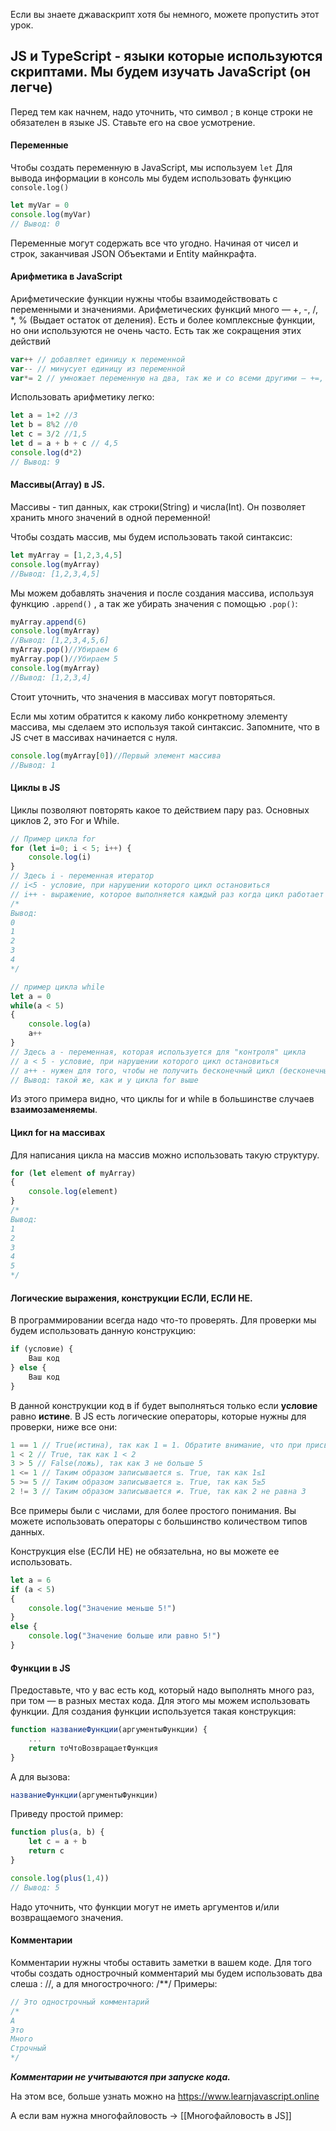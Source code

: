 Если вы знаете джаваскрипт хотя бы немного, можете пропустить этот урок.

## JS и TypeScript - языки которые используются скриптами. Мы будем изучать JavaScript (он легче)

Перед тем как начнем, надо уточнить, что символ ; в конце строки не обязателен в языке JS. Ставьте его на свое усмотрение.

#### Переменные
Чтобы создать переменную в JavaScript, мы используем ```let```
Для вывода информации в консоль мы будем использовать функцию ```console.log()```

```js
let myVar = 0
console.log(myVar)
// Вывод: 0
```

Переменные могут содержать все что угодно. Начиная от чисел и строк, заканчивая JSON Объектами и Entity майнкрафта.

#### Арифметика в JavaScript

Арифметические функции нужны чтобы взаимодействовать с переменными и значениями. Арифметических функций много — +, -, /, \*, % (Выдает остаток от деления). Есть и более комплексные функции, но они используются не очень часто. Есть так же сокращения этих действий
```js
var++ // добавляет единицу к переменной
var-- // минусует единицу из переменной
var*= 2 // умножает переменную на два, так же и со всеми другими — +=, -=, /=, %=
```

Использовать арифметику легко:

```js
let a = 1+2 //3
let b = 8%2 //0
let c = 3/2 //1,5
let d = a + b + c // 4,5
console.log(d*2)
// Вывод: 9
```

#### Массивы(Array) в JS.

Массивы - тип данных, как строки(String) и числа(Int). Он позволяет хранить много значений в одной переменной!

Чтобы создать массив, мы будем использовать такой синтаксис: 
```js
let myArray = [1,2,3,4,5]
console.log(myArray)
//Вывод: [1,2,3,4,5]
```

Мы можем добавлять значения и после создания массива, используя функцию ```.append()``` , а так же убирать значения с помощью ```.pop()```:

```js
myArray.append(6)
console.log(myArray)
//Вывод: [1,2,3,4,5,6]
myArray.pop()//Убираем 6
myArray.pop()//Убираем 5
console.log(myArray)
//Вывод: [1,2,3,4]
```

Стоит уточнить, что значения в массивах могут повторяться.

Если мы хотим обратится к какому либо конкретному элементу массива, мы сделаем это используя такой синтаксис. Запомните, что в JS счет в массивах начинается с нуля.
```js
console.log(myArray[0])//Первый элемент массива
//Вывод: 1
```

#### Циклы в JS
Циклы позволяют повторять какое то действием пару раз. Основных циклов 2, это For и While. 

```js
// Пример цикла for
for (let i=0; i < 5; i++) {
    console.log(i)
}
// Здесь i - переменная итератор
// i<5 - условие, при нарушении которого цикл остановиться
// i++ - выражение, которое выполняется каждый раз когда цикл работает
/*
Вывод:
0
1
2
3
4
*/

// пример цикла while
let a = 0
while(a < 5)
{
    console.log(a)
    a++
}
// Здесь a - переменная, которая используется для "контроля" цикла
// a < 5 - условие, при нарушении которого цикл остановиться
// a++ - нужен для того, чтобы не получить бесконечный цикл (бесконечный цикл=баги,лаги,краши)
// Вывод: такой же, как и у цикла for выше
```

Из этого примера видно, что циклы for и while в большинстве случаев **взаимозаменяемы**.

#### Цикл for на массивах

Для написания цикла на массив можно использовать такую структуру.
```js
for (let element of myArray)
{
    console.log(element)
}
/*
Вывод:
1
2
3
4
5
*/
```

#### Логические выражения, конструкции ЕСЛИ, ЕСЛИ НЕ.

В программировании всегда надо что-то проверять. Для проверки мы будем использовать данную конструкцию: 
```js
if (условие) {
    Ваш код
} else {
    Ваш код
}
```

В данной конструкции код в if будет выполняться только если **условие** равно **истине**. В JS есть логические операторы, которые нужны для проверки, ниже все они: 
```js
1 == 1 // True(истина), так как 1 = 1. Обратите внимание, что при присвоении значения переменной мы используем 1 знак =, а в логическом операторе — 2
1 < 2 // True, так как 1 < 2
3 > 5 // False(ложь), так как 3 не больше 5
1 <= 1 // Таким образом записывается ≤. True, так как 1≤1
5 >= 5 // Таким образом записывается ≥. True, так как 5≥5
2 != 3 // Таким образом записывается ≠. True, так как 2 не равна 3
```

Все примеры были с числами, для более простого понимания. Вы можете использовать операторы с большинство количеством типов данных.

Конструкция else (ЕСЛИ НЕ) не обязательна, но вы можете ее использовать.

```js
let a = 6
if (a < 5)
{
    console.log("Значение меньше 5!")
}
else {
    console.log("Значение больше или равно 5!")
}
```

#### Функции в JS

Предоставьте, что у вас есть код, который надо выполнять много раз, при том — в разных местах кода. Для этого мы можем использовать функции. Для создания функции используется такая конструкция: 
```js
function названиеФункции(аргументыФункции) {
    ...
    return тоЧтоВозвращаетФункция
}
```
А для вызова: 
```js
названиеФункции(аргументыФункции)
```
Приведу простой пример: 
```js
function plus(a, b) {
    let c = a + b
    return c
}

console.log(plus(1,4))
// Вывод: 5
```

Надо уточнить, что функции могут не иметь аргументов и/или возвращаемого значения.

#### Комментарии

Комментарии нужны чтобы оставить заметки в вашем коде. Для того чтобы создать однострочный комментарий мы будем использовать два слеша : //, а для многострочного: \/\*\*\/
Примеры: 
```js
// Это однострочный комментарий
/*
А
Это
Много
Строчный 
*/
```

***Комментарии не учитываются при запуске кода.***

На этом все, больше узнать можно на https://www.learnjavascript.online

А если вам нужна многофайловость → [[Многофайловость в JS]]